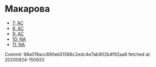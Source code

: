 # Макарова
- [7: AC](7.md)
- [8: AC](8.md)
- [9: AC](9.md)
- [10: NA](10.md)
- [11: NA](11.md)

Commit: 98a019acc890eb51586c2edc4e7ab902b4f92aa6
 fetched at: 20200924-150933
